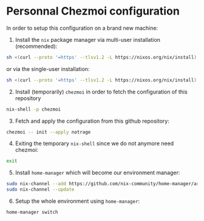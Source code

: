 # Personnal Chezmoi configuration
In order to setup this configuration on a brand new machine:
1. Install the `nix` package manager via multi-user installation (recommended):
```bash
sh <(curl --proto '=https' --tlsv1.2 -L https://nixos.org/nix/install) --daemon
```
or via the single-user installation:
```bash
sh <(curl --proto '=https' --tlsv1.2 -L https://nixos.org/nix/install) --no-daemon
```
2. Install (temporarily) `chezmoi` in order to fetch the configuration of this repository
```bash
nix-shell -p chezmoi
```
3. Fetch and apply the configuration from this github repository:
```bash
chezmoi -- init --apply notrage
```
4. Exiting the temporary `nix-shell` since we do not anymore need chezmoi:
```bash
exit
```
5. Install `home-manager` which will become our environment manager:
```bash
sudo nix-channel --add https://github.com/nix-community/home-manager/archive/master.tar.gz home-manager
sudo nix-channel --update
```
6. Setup the whole environment using `home-manager`:
```bash
home-manager switch
```
